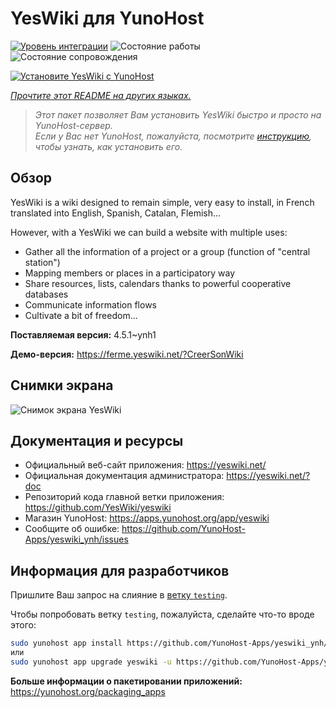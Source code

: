 <!--
Важно: этот README был автоматически сгенерирован <https://github.com/YunoHost/apps/tree/master/tools/readme_generator>
Он НЕ ДОЛЖЕН редактироваться вручную.
-->

# YesWiki для YunoHost

[![Уровень интеграции](https://apps.yunohost.org/badge/integration/yeswiki)](https://ci-apps.yunohost.org/ci/apps/yeswiki/)
![Состояние работы](https://apps.yunohost.org/badge/state/yeswiki)
![Состояние сопровождения](https://apps.yunohost.org/badge/maintained/yeswiki)

[![Установите YesWiki с YunoHost](https://install-app.yunohost.org/install-with-yunohost.svg)](https://install-app.yunohost.org/?app=yeswiki)

*[Прочтите этот README на других языках.](./ALL_README.md)*

> *Этот пакет позволяет Вам установить YesWiki быстро и просто на YunoHost-сервер.*  
> *Если у Вас нет YunoHost, пожалуйста, посмотрите [инструкцию](https://yunohost.org/install), чтобы узнать, как установить его.*

## Обзор

YesWiki is a wiki designed to remain simple, very easy to install, in French translated into English, Spanish, Catalan, Flemish...

However, with a YesWiki we can build a website with multiple uses:
- Gather all the information of a project or a group (function of "central station")
- Mapping members or places in a participatory way
- Share resources, lists, calendars thanks to powerful cooperative databases
- Communicate information flows
- Cultivate a bit of freedom...


**Поставляемая версия:** 4.5.1~ynh1

**Демо-версия:** <https://ferme.yeswiki.net/?CreerSonWiki>

## Снимки экрана

![Снимок экрана YesWiki](./doc/screenshots/yeswiki_screenshots.png)

## Документация и ресурсы

- Официальный веб-сайт приложения: <https://yeswiki.net/>
- Официальная документация администратора: <https://yeswiki.net/?doc>
- Репозиторий кода главной ветки приложения: <https://github.com/YesWiki/yeswiki>
- Магазин YunoHost: <https://apps.yunohost.org/app/yeswiki>
- Сообщите об ошибке: <https://github.com/YunoHost-Apps/yeswiki_ynh/issues>

## Информация для разработчиков

Пришлите Ваш запрос на слияние в [ветку `testing`](https://github.com/YunoHost-Apps/yeswiki_ynh/tree/testing).

Чтобы попробовать ветку `testing`, пожалуйста, сделайте что-то вроде этого:

```bash
sudo yunohost app install https://github.com/YunoHost-Apps/yeswiki_ynh/tree/testing --debug
или
sudo yunohost app upgrade yeswiki -u https://github.com/YunoHost-Apps/yeswiki_ynh/tree/testing --debug
```

**Больше информации о пакетировании приложений:** <https://yunohost.org/packaging_apps>
